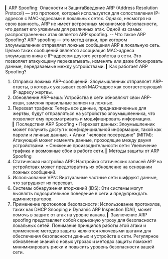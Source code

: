 ▎ARP Spoofing: Опасности и ЗащитаВведение 
ARP (Address Resolution Protocol) — это протокол, который используется для сопоставления IP-адресов с MAC-адресами в локальных сетях.
Однако, несмотря на свою важность, ARP не имеет встроенных механизмов безопасности, что делает его уязвимым для различных атак.
Одной из самых распространенных атак является ARP spoofing. 
-- Что такое ARP Spoofing? 
ARP spoofing — это метод атаки, при котором злоумышленник отправляет ложные сообщения ARP в локальную сеть.
Целью таких сообщений является ассоциация MAC-адреса злоумышленника с IP-адресом другого устройства в сети. 
Это позволяет атакующему перехватывать, изменять или даже блокировать данные, передаваемые между устройствами. 
▎Как работает ARP Spoofing? 
1. Отправка ложных ARP-сообщений: Злоумышленник отправляет ARP-ответы, в которых указывает свой MAC-адрес как соответствующий IP-адресу жертвы. 
2. Обновление ARP-кэша: Устройства в сети обновляют свои ARP-кэши, заменяя правильные записи на ложные. 
3. Перехват трафика: Теперь все данные, предназначенные для жертвы, будут отправляться на устройство злоумышленника, что позволяет ему просматривать и модифицировать информацию. 
▎Последствия ARP Spoofing 
• Перехват данных: Злоумышленник может получить доступ к конфиденциальной информации, такой как пароли и личные данные. 
• Атаки "человек посередине" (MITM): Атакующий может изменять данные, проходящие между двумя устройствами. 
• Снижение производительности сети: Увеличение трафика и возможные сбои в работе сети. 
▎Методы защиты от ARP Spoofing 
1. Статическая настройка ARP: Настройка статических записей ARP на устройствах может предотвратить их обновление на основании ложных сообщений. 
2. Использование VPN: Виртуальные частные сети шифруют данные, что затрудняет их перехват. 
3. Системы обнаружения вторжений (IDS): Эти системы могут выявлять подозрительное поведение в сети и предупреждать администраторов. 
4. Применение протоколов безопасности: Использование протоколов, таких как DHCP Snooping и Dynamic ARP Inspection (DAI), может помочь в защите от атак на уровне канала. 
▎Заключение 
ARP spoofing представляет собой серьезную угрозу для безопасности локальных сетей.
Понимание принципов работы этой атаки и применение методов защиты являются ключевыми шагами для обеспечения безопасности данных и устройств в сети.
Регулярное обновление знаний о новых угрозах и методах защиты поможет минимизировать риски и повысить уровень безопасности вашей сети.
